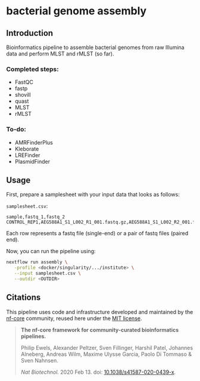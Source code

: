 # bacterial genome assembly

## Introduction
Bioinformatics pipeline to assemble bacterial genomes from raw Illumina data and perform MLST and rMLST (so far).  

### Completed steps:
- FastQC
- fastp
- shovill
- quast
- MLST
- rMLST

### To-do:
- AMRFinderPlus
- Kleborate
- LREFinder
- PlasmidFinder


## Usage
First, prepare a samplesheet with your input data that looks as follows:

`samplesheet.csv`:

```csv
sample,fastq_1,fastq_2
CONTROL_REP1,AEG588A1_S1_L002_R1_001.fastq.gz,AEG588A1_S1_L002_R2_001.fastq.gz
```

Each row represents a fastq file (single-end) or a pair of fastq files (paired end).


Now, you can run the pipeline using:

```bash
nextflow run assembly \
   -profile <docker/singularity/.../institute> \
   --input samplesheet.csv \
   --outdir <OUTDIR>
```

## Citations

This pipeline uses code and infrastructure developed and maintained by the [nf-core](https://nf-co.re) community, reused here under the [MIT license](https://github.com/nf-core/tools/blob/main/LICENSE).

> **The nf-core framework for community-curated bioinformatics pipelines.**
>
> Philip Ewels, Alexander Peltzer, Sven Fillinger, Harshil Patel, Johannes Alneberg, Andreas Wilm, Maxime Ulysse Garcia, Paolo Di Tommaso & Sven Nahnsen.
>
> _Nat Biotechnol._ 2020 Feb 13. doi: [10.1038/s41587-020-0439-x](https://dx.doi.org/10.1038/s41587-020-0439-x).
